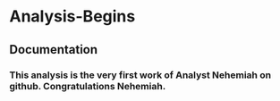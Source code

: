 # Analysis-Begins
## Documentation

### This analysis is the very first work of Analyst Nehemiah on github. Congratulations Nehemiah.

